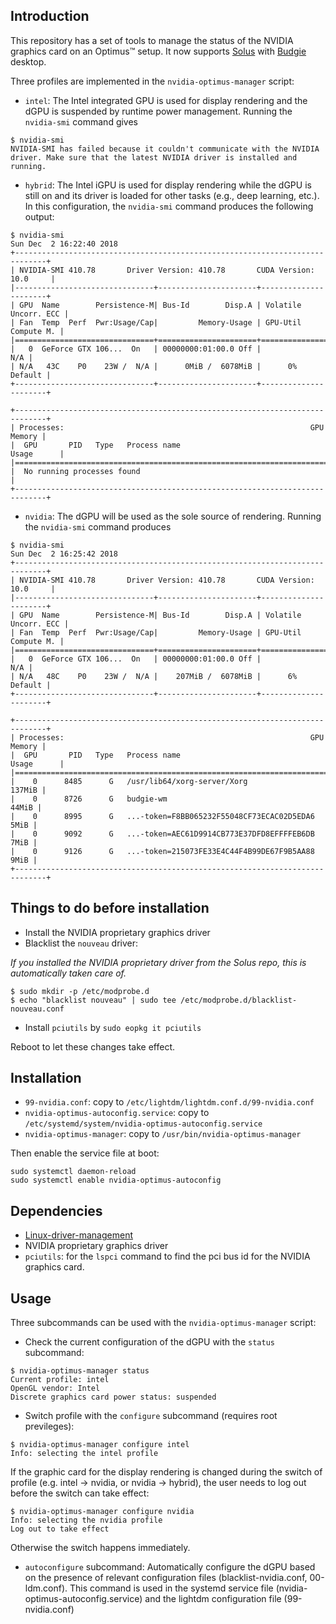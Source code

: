 ## Introduction

This repository has a set of tools to manage the status of the NVIDIA graphics card on an Optimus™ setup. It now supports [Solus](https://getsol.us/home/) with [Budgie](https://budgie-desktop.org/home/) desktop.

Three profiles are implemented in the `nvidia-optimus-manager` script:
- `intel`: The Intel integrated GPU is used for display rendering and the dGPU is suspended by runtime power management. Running the `nvidia-smi` command gives
```
$ nvidia-smi
NVIDIA-SMI has failed because it couldn't communicate with the NVIDIA driver. Make sure that the latest NVIDIA driver is installed and running.
```
- `hybrid`: The Intel iGPU is used for display rendering while the dGPU is still on and its driver is loaded for other tasks (e.g., deep learning, etc.). In this configuration, the `nvidia-smi` command produces the following output:
```
$ nvidia-smi
Sun Dec  2 16:22:40 2018       
+-----------------------------------------------------------------------------+
| NVIDIA-SMI 410.78       Driver Version: 410.78       CUDA Version: 10.0     |
|-------------------------------+----------------------+----------------------+
| GPU  Name        Persistence-M| Bus-Id        Disp.A | Volatile Uncorr. ECC |
| Fan  Temp  Perf  Pwr:Usage/Cap|         Memory-Usage | GPU-Util  Compute M. |
|===============================+======================+======================|
|   0  GeForce GTX 106...  On   | 00000000:01:00.0 Off |                  N/A |
| N/A   43C    P0    23W /  N/A |      0MiB /  6078MiB |      0%      Default |
+-------------------------------+----------------------+----------------------+
                                                                               
+-----------------------------------------------------------------------------+
| Processes:                                                       GPU Memory |
|  GPU       PID   Type   Process name                             Usage      |
|=============================================================================|
|  No running processes found                                                 |
+-----------------------------------------------------------------------------+
```
- `nvidia`: The dGPU will be used as the sole source of rendering. Running the `nvidia-smi` command produces
```
$ nvidia-smi
Sun Dec  2 16:25:42 2018       
+-----------------------------------------------------------------------------+
| NVIDIA-SMI 410.78       Driver Version: 410.78       CUDA Version: 10.0     |
|-------------------------------+----------------------+----------------------+
| GPU  Name        Persistence-M| Bus-Id        Disp.A | Volatile Uncorr. ECC |
| Fan  Temp  Perf  Pwr:Usage/Cap|         Memory-Usage | GPU-Util  Compute M. |
|===============================+======================+======================|
|   0  GeForce GTX 106...  On   | 00000000:01:00.0 Off |                  N/A |
| N/A   48C    P0    23W /  N/A |    207MiB /  6078MiB |      6%      Default |
+-------------------------------+----------------------+----------------------+
                                                                               
+-----------------------------------------------------------------------------+
| Processes:                                                       GPU Memory |
|  GPU       PID   Type   Process name                             Usage      |
|=============================================================================|
|    0      8485      G   /usr/lib64/xorg-server/Xorg                  137MiB |
|    0      8726      G   budgie-wm                                     44MiB |
|    0      8995      G   ...-token=F8BB065232F55048CF73ECAC02D5EDA6     5MiB |
|    0      9092      G   ...-token=AEC61D9914CB773E37DFD8EFFFFEB6DB     7MiB |
|    0      9126      G   ...-token=215073FE33E4C44F4B99DE67F9B5AA88     9MiB |
+-----------------------------------------------------------------------------+
```

## Things to do before installation

- Install the NVIDIA proprietary graphics driver
- Blacklist the `nouveau` driver:

*If you installed the NVIDIA proprietary driver from the Solus repo, this is automatically taken care of.*
```
$ sudo mkdir -p /etc/modprobe.d
$ echo "blacklist nouveau" | sudo tee /etc/modprobe.d/blacklist-nouveau.conf
```
- Install `pciutils` by `sudo eopkg it pciutils`

Reboot to let these changes take effect.

## Installation

- `99-nvidia.conf`: copy to `/etc/lightdm/lightdm.conf.d/99-nvidia.conf`
- `nvidia-optimus-autoconfig.service`: copy to `/etc/systemd/system/nvidia-optimus-autoconfig.service`
- `nvidia-optimus-manager`: copy to `/usr/bin/nvidia-optimus-manager`

Then enable the service file at boot:
```
sudo systemctl daemon-reload
sudo systemctl enable nvidia-optimus-autoconfig
```

## Dependencies

- [Linux-driver-management](https://github.com/solus-project/linux-driver-management)
- NVIDIA proprietary graphics driver
- `pciutils`: for the `lspci` command to find the pci bus id for the NVIDIA graphics card.

## Usage

Three subcommands can be used with the `nvidia-optimus-manager` script:
- Check the current configuration of the dGPU with the `status` subcommand:
```
$ nvidia-optimus-manager status
Current profile: intel
OpenGL vendor: Intel
Discrete graphics card power status: suspended
```

- Switch profile with the `configure` subcommand (requires root previleges):
```
$ nvidia-optimus-manager configure intel
Info: selecting the intel profile
```
If the graphic card for the display rendering is changed during the switch of profile (e.g. intel -> nvidia, or nvidia -> hybrid), the user needs to log out before the switch can take effect:
```
$ nvidia-optimus-manager configure nvidia
Info: selecting the nvidia profile
Log out to take effect
```
Otherwise the switch happens immediately.

- `autoconfigure` subcommand: Automatically configure the dGPU based on the presence of relevant configuration files (blacklist-nvidia.conf, 00-ldm.conf). This command is used in the systemd service file (nvidia-optimus-autoconfig.service) and the lightdm configuration file (99-nvidia.conf)
